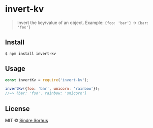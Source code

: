 # invert-kv

> Invert the key/value of an object. Example: `{foo: 'bar'}` → `{bar: 'foo'}`

## Install

```text
$ npm install invert-kv
```

## Usage

```javascript
const invertKv = require('invert-kv');

invertKv({foo: 'bar', unicorn: 'rainbow'});
//=> {bar: 'foo', rainbow: 'unicorn'}
```

## License

MIT © [Sindre Sorhus](https://sindresorhus.com)

